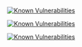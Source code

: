 <a href="https://snyk.io/test/github/JuanGro/etymos-backend?targetFile=package.json"><img src="https://snyk.io/test/github/JuanGro/etymos-backend/badge.svg?targetFile=package.json" alt="Known Vulnerabilities" data-canonical-src="https://snyk.io/test/github/JuanGro/etymos-backend?targetFile=package.json" style="max-width:100%;"></a>

<a href="https://snyk.io/test/github/JuanGro/etymos-backend?targetFile=package.json"><img src="https://snyk.io/test/github/JuanGro/etymos-backend/badge.svg?targetFile=package.json" alt="Known Vulnerabilities" data-canonical-src="https://snyk.io/test/github/JuanGro/etymos-backend?targetFile=Dockerfile" style="max-width:100%;"></a>

<a href="https://snyk.io/test/github/JuanGro/etymos-backend?targetFile=package.json"><img src="https://snyk.io/test/github/JuanGro/etymos-backend/badge.svg?targetFile=package.json" alt="Known Vulnerabilities" data-canonical-src="https://snyk.io/test/github/JuanGro/etymos-backend?targetFile=Dockerfile.production" style="max-width:100%;"></a>